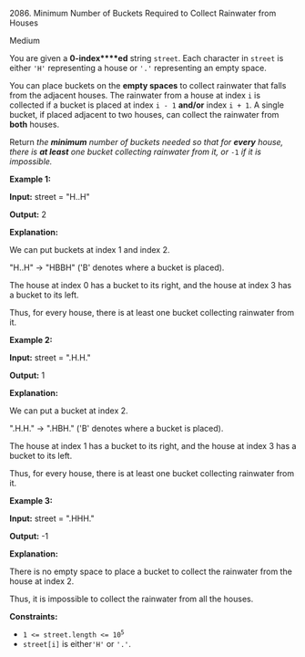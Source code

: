 2086\. Minimum Number of Buckets Required to Collect Rainwater from Houses

Medium

You are given a **0-index****ed** string `street`. Each character in `street` is either `'H'` representing a house or `'.'` representing an empty space.

You can place buckets on the **empty spaces** to collect rainwater that falls from the adjacent houses. The rainwater from a house at index `i` is collected if a bucket is placed at index `i - 1` **and/or** index `i + 1`. A single bucket, if placed adjacent to two houses, can collect the rainwater from **both** houses.

Return _the **minimum** number of buckets needed so that for **every** house, there is **at least** one bucket collecting rainwater from it, or_ `-1` _if it is impossible._

**Example 1:**

**Input:** street = "H..H"

**Output:** 2

**Explanation:**

We can put buckets at index 1 and index 2.

"H..H" -> "HBBH" ('B' denotes where a bucket is placed).

The house at index 0 has a bucket to its right, and the house at index 3 has a bucket to its left.

Thus, for every house, there is at least one bucket collecting rainwater from it. 

**Example 2:**

**Input:** street = ".H.H."

**Output:** 1

**Explanation:**

We can put a bucket at index 2.

".H.H." -> ".HBH." ('B' denotes where a bucket is placed).

The house at index 1 has a bucket to its right, and the house at index 3 has a bucket to its left.

Thus, for every house, there is at least one bucket collecting rainwater from it. 

**Example 3:**

**Input:** street = ".HHH."

**Output:** -1

**Explanation:**

There is no empty space to place a bucket to collect the rainwater from the house at index 2.

Thus, it is impossible to collect the rainwater from all the houses. 

**Constraints:**

*   <code>1 <= street.length <= 10<sup>5</sup></code>
*   `street[i]` is either`'H'` or `'.'`.